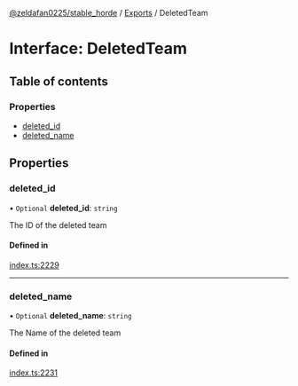[@zeldafan0225/stable_horde](../README.md) / [Exports](../modules.md) / DeletedTeam

# Interface: DeletedTeam

## Table of contents

### Properties

- [deleted\_id](DeletedTeam.md#deleted_id)
- [deleted\_name](DeletedTeam.md#deleted_name)

## Properties

### deleted\_id

• `Optional` **deleted\_id**: `string`

The ID of the deleted team

#### Defined in

[index.ts:2229](https://github.com/ZeldaFan0225/stable_horde/blob/bf3b9d2/index.ts#L2229)

___

### deleted\_name

• `Optional` **deleted\_name**: `string`

The Name of the deleted team

#### Defined in

[index.ts:2231](https://github.com/ZeldaFan0225/stable_horde/blob/bf3b9d2/index.ts#L2231)

